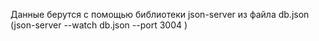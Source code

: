Данные берутся с помощью библиотеки json-server из файла db.json (json-server --watch db.json --port 3004
)
